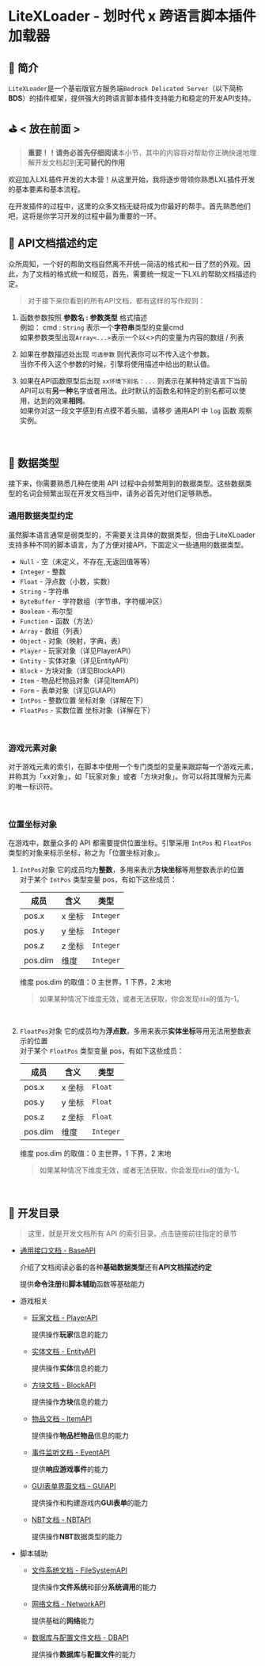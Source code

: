 # LiteXLoader - 划时代 x 跨语言脚本插件加载器

## 🎨 简介
`LiteXLoader`是一个基岩版官方服务端`Bedrock Delicated Server`（以下简称**BDS**）的插件框架，提供强大的跨语言脚本插件支持能力和稳定的开发API支持。  

## ⛳  < 放在前面 >

> **重要！！**请务必首先**仔细阅读**本小节，其中的内容将对帮助你正确快速地理解开发文档起到**无可替代的作用**

欢迎加入LXL插件开发的大本营！从这里开始，我将逐步带领你熟悉LXL插件开发的基本要素和基本流程。  

在开发插件的过程中，这里的众多文档无疑将成为你最好的帮手。首先熟悉他们吧，这将是你学习开发的过程中最为重要的一环。

## 📌 API文档描述约定

众所周知，一个好的帮助文档自然离不开统一简洁的格式和一目了然的外观。因此，为了文档的格式统一和规范，首先，需要统一规定一下LXL的帮助文档描述约定。

> 对于接下来你看到的所有API文档，都有这样的写作规则：

1. 函数参数按照 **参数名 : 参数类型** 格式描述  
   例如： cmd : `String` 表示一个**字符串**类型的变量cmd  
   如果参数类型出现`Array<...>`表示一个以<>内的变量为内容的数组 / 列表  

   

2. 如果在参数描述处出现 `可选参数` 则代表你可以不传入这个参数。  
   当你不传入这个参数的时候，引擎将使用描述中给出的默认值。

   

3. 如果在API函数原型后出现 `xx环境下别名：...` 则表示在某种特定语言下当前API可以有**另一种**名字或者用法。此时默认的函数名和特定的别名都可以使用，达到的效果**相同**。  
   如果你对这一段文字感到有点摸不着头脑，请移步 通用API 中 `log` 函数 观察实例。

<br>

## 🎁 数据类型

接下来，你需要熟悉几种在使用 API 过程中会频繁用到的数据类型。这些数据类型的名词会频繁出现在开发文档当中，请务必首先对他们足够熟悉。

### 通用数据类型约定

虽然脚本语言通常是弱类型的，不需要关注具体的数据类型，但由于LiteXLoader支持多种不同的脚本语言，为了方便对接API，下面定义一些通用的数据类型。

- `Null` - 空（未定义，不存在,无返回值等等）
- `Integer` - 整数
- `Float` - 浮点数（小数，实数）
- `String` - 字符串
- `ByteBuffer` - 字符数组（字节串，字符缓冲区）
- `Boolean` - 布尔型
- `Function` - 函数（方法）
- `Array` - 数组（列表）
- `Object` - 对象（映射，字典，表）
- `Player` - 玩家对象（详见PlayerAPI）
- `Entity` - 实体对象（详见EntityAPI）
- `Block` - 方块对象（详见BlockAPI）
- `Item` - 物品栏物品对象（详见ItemAPI）
- `Form` - 表单对象（详见GUIAPI）
- `IntPos` - 整数位置 坐标对象（详解在下）
- `FloatPos` - 实数位置 坐标对象（详解在下）

<br>

### 游戏元素对象

对于游戏元素的索引，在脚本中使用一个专门类型的变量来跟踪每一个游戏元素，并称其为「xx对象」，如「玩家对象」或者「方块对象」。你可以将其理解为元素的唯一标识符。   

<br>

### 位置坐标对象

在游戏中，数量众多的 API 都需要提供位置坐标。引擎采用 `IntPos` 和 `FloatPos` 类型的对象来标示坐标，称之为「位置坐标对象」。  

1. `IntPos`对象
   它的成员均为**整数**，多用来表示**方块坐标**等用整数表示的位置  
   对于某个 `IntPos` 类型变量 pos，有如下这些成员：  

   | 成员    | 含义   | 类型      |
   | ------- | ------ | --------- |
   | pos.x   | x 坐标 | `Integer` |
   | pos.y   | y 坐标 | `Integer` |
   | pos.z   | z 坐标 | `Integer` |
   | pos.dim | 维度   | `Integer` |

   维度 pos.dim 的取值：0 主世界，1 下界，2 末地  

   > 如果某种情况下维度无效，或者无法获取，你会发现`dim`的值为-1。

   <br>

2. `FloatPos`对象
   它的成员均为**浮点数**，多用来表示**实体坐标**等用无法用整数表示的位置  
   对于某个 `FloatPos` 类型变量 pos，有如下这些成员：  

   | 成员    | 含义   | 类型      |
   | ------- | ------ | --------- |
   | pos.x   | x 坐标 | `Float`   |
   | pos.y   | y 坐标 | `Float`   |
   | pos.z   | z 坐标 | `Float`   |
   | pos.dim | 维度   | `Integer` |

   维度 pos.dim 的取值：0 主世界，1 下界，2 末地  

    > 如果某种情况下维度无效，或者无法获取，你会发现`dim`的值为-1。

<br>

## 📕 开发目录

> 这里，就是开发文档所有 API 的索引目录。点击链接前往指定的章节

- [通用接口文档 - BaseAPI](BaseApi.md)

  介绍了文档阅读必备的各种**基础数据类型**还有**API文档描述约定**

  提供**命令注册**和**脚本辅助**函数等基础能力

  

- 游戏相关

  - [玩家文档 - PlayerAPI](PlayerApi.md)

    提供操作**玩家**信息的能力

  - [实体文档 - EntityAPI](EntityApi.md)

    提供操作**实体**信息的能力

  - [方块文档 - BlockAPI](BlockApi.md)

    提供操作**方块**信息的能力

  - [物品文档 - ItemAPI](ItemApi.md)

    提供操作**物品栏物品**信息的能力

  - [事件监听文档 - EventAPI](EventApi.md)

    提供**响应游戏事件**的能力

  - [GUI表单界面文档 - GUIAPI](GUIApi.md)

    提供操作和构建游戏内**GUI表单**的能力

  - [NBT文档 - NBTAPI](NBTApi.md)

    提供操作**NBT**数据类型的能力
    
    

- 脚本辅助

  - [文件系统文档 - FileSystemAPI](FileSystemApi.md)

    提供操作**文件系统**和部分**系统调用**的能力

  - [网络文档 - NetworkAPI](NetworkApi.md)

    提供基础的**网络**能力

  - [数据库与配置文件文档 - DBAPI](DBApi.md)

    提供操作**数据库**与**配置文件**的能力

